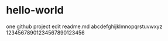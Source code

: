 # hello-world
one github project
edit readme.md 
abcdefghijklmnopqrstuvwxyz
12345678901234567890123456

